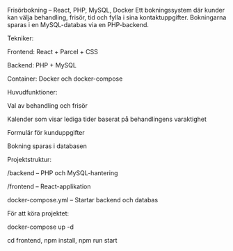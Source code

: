 Frisörbokning – React, PHP, MySQL, Docker
Ett bokningssystem där kunder kan välja behandling, frisör, tid och fylla i sina kontaktuppgifter. Bokningarna sparas i en MySQL-databas via en PHP-backend.

Tekniker:

Frontend: React + Parcel + CSS

Backend: PHP + MySQL

Container: Docker och docker-compose

Huvudfunktioner:

Val av behandling och frisör

Kalender som visar lediga tider baserat på behandlingens varaktighet

Formulär för kunduppgifter

Bokning sparas i databasen

Projektstruktur:

/backend – PHP och MySQL-hantering

/frontend – React-applikation

docker-compose.yml – Startar backend och databas

För att köra projektet:

docker-compose up -d

cd frontend, npm install, npm run start

